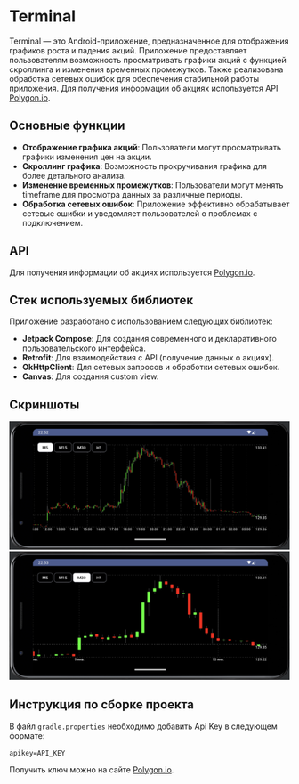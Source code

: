 # Terminal

Terminal — это Android-приложение, предназначенное для отображения графиков роста и падения акций. Приложение предоставляет пользователям возможность просматривать графики акций с функцией скроллинга и изменения временных промежутков. Также реализована обработка сетевых ошибок для обеспечения стабильной работы приложения. Для получения информации об акциях используется API [Polygon.io](https://polygon.io).

## Основные функции

- **Отображение графика акций**: Пользователи могут просматривать графики изменения цен на акции.
- **Скроллинг графика**: Возможность прокручивания графика для более детального анализа.
- **Изменение временных промежутков**: Пользователи могут менять timeframe для просмотра данных за различные периоды.
- **Обработка сетевых ошибок**: Приложение эффективно обрабатывает сетевые ошибки и уведомляет пользователей о проблемах с подключением.

## API

Для получения информации об акциях используется [Polygon.io](https://polygon.io).

## Стек используемых библиотек

Приложение разработано с использованием следующих библиотек:

- **Jetpack Compose**: Для создания современного и декларативного пользовательского интерфейса.
- **Retrofit**: Для взаимодействия с API (получение данных о акциях).
- **OkHttpClient**: Для сетевых запросов и обработки сетевых ошибок.
- **Canvas**: Для создания custom view.

## Скриншоты
<img src="1.png">
<img src="2.png">

## Инструкция по сборке проекта

В файл `gradle.properties` необходимо добавить Api Key в следующем формате:

```
apikey=API_KEY
```

Получить ключ можно на сайте [Polygon.io](https://polygon.io).

